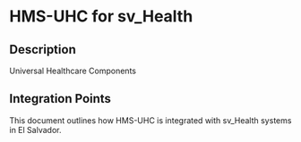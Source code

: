 # HMS-UHC for sv_Health

## Description

Universal Healthcare Components

## Integration Points

This document outlines how HMS-UHC is integrated with sv_Health systems in El Salvador.
